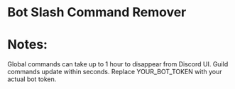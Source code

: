 # Bot Slash Command Remover

# Notes:
Global commands can take up to 1 hour to disappear from Discord UI.
Guild commands update within seconds.
Replace YOUR_BOT_TOKEN with your actual bot token.
